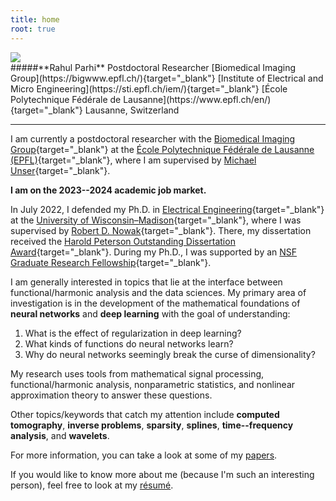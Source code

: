 ```yaml
---
title: home
root: true
---
```


<div class="headshot-container">
<div class="headshot">
<a href="https://files.rahul.sh/rahul/rahul-epfl-bm-2023.jpg" target="_blank">
<img src="https://files.rahul.sh/rahul/rahul-epfl-bm-2023-800x1000.jpg">
</a>
</div>
<div class="headshot-text">
#####**Rahul Parhi**  
Postdoctoral Researcher  
[Biomedical Imaging Group](https://bigwww.epfl.ch/){target="_blank"}  
[Institute of Electrical and Micro Engineering](https://sti.epfl.ch/iem/){target="_blank"}  
[École Polytechnique Fédérale de Lausanne](https://www.epfl.ch/en/){target="_blank"}  
Lausanne, Switzerland
</div>
</div>

---

I am currently a postdoctoral researcher with the [Biomedical Imaging
Group](https://bigwww.epfl.ch/){target="_blank"} at the [École Polytechnique Fédérale de
Lausanne (EPFL)](https://www.epfl.ch/en/){target="_blank"}, where I
am supervised by [Michael Unser](http://bigwww.epfl.ch/unser/){target="_blank"}.

**I am on the 2023--2024 academic job market.**

In July 2022, I defended my Ph.D. in [Electrical
Engineering](https://www.engr.wisc.edu/department/electrical-computer-engineering/){target="_blank"}
at the [University of Wisconsin&ndash;Madison](https://www.wisc.edu/){target="_blank"}, where I
was supervised by [Robert D. Nowak](https://nowak.ece.wisc.edu/){target="_blank"}. There, my
dissertation received the [Harold Peterson Outstanding Dissertation
Award](https://engineering.wisc.edu/blog/2023-ece-department-awards-reception-highlights-excellence/){target="_blank"}.
During my Ph.D., I was supported by an [NSF Graduate Research
Fellowship](https://www.nsfgrfp.org/){target="_blank"}.

I am generally interested in topics that lie at the interface between
functional/harmonic analysis and the data sciences.  My primary area of
investigation is in the development of the mathematical foundations of **neural
networks** and **deep learning** with the goal of understanding:

1. What is the effect of regularization in deep learning?
2. What kinds of functions do neural networks learn?
3. Why do neural networks seemingly break the curse of dimensionality?

My research uses tools from mathematical signal processing, functional/harmonic
analysis, nonparametric statistics, and nonlinear approximation theory to answer
these questions.

Other topics/keywords that catch my attention include
**computed tomography**,
**inverse problems**,
**sparsity**,
**splines**,
**time--frequency analysis**, and
**wavelets**.

For more information, you can
take a look at some of my [papers](/papers/).

If you would like to know more about me (because I'm such an interesting
person), feel free to look at my
[r&#233;sum&#233;](https://files.rahul.sh/rahulparhi_resume.pdf).

